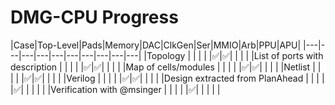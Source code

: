 # DMG-CPU Progress

|Case|Top-Level|Pads|Memory|DAC|ClkGen|Ser|MMIO|Arb|PPU|APU|
|---|---|---|---|---|---|---|---|---|---|
|Topology                         | | | | |✅|✅| | | |
|List of ports with description   | | | | |✅|✅| | | |
|Map of cells/modules             | | | | |✅|✅| | | |
|Netlist                          | | | | |✅|✅| | | |
|Verilog                          | | | | |✅|✅| | | |
|Design extracted from PlanAhead  | | | | |✅| | | | |
|Verification with @msinger       | | | | |✅| | | | |
